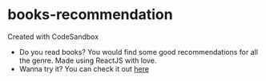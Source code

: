 # books-recommendation
Created with CodeSandbox
* Do you read books? You would find some good recommendations for all the genre. Made using ReactJS with love.
* Wanna try it?
You can check it out [here](https://m9o04.csb.app/)
